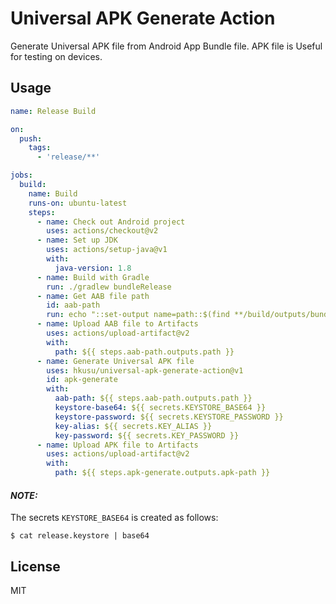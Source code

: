 # Universal APK Generate Action

Generate Universal APK file from Android App Bundle file. APK file is Useful for testing on devices.

## Usage

```yaml
name: Release Build

on:
  push:
    tags:
      - 'release/**'

jobs:
  build:
    name: Build
    runs-on: ubuntu-latest
    steps:
      - name: Check out Android project
        uses: actions/checkout@v2
      - name: Set up JDK
        uses: actions/setup-java@v1
        with:
          java-version: 1.8
      - name: Build with Gradle
        run: ./gradlew bundleRelease
      - name: Get AAB file path
        id: aab-path
        run: echo "::set-output name=path::$(find **/build/outputs/bundle -name '*.aab' -type f | head -1)"
      - name: Upload AAB file to Artifacts
        uses: actions/upload-artifact@v2
        with:
          path: ${{ steps.aab-path.outputs.path }}
      - name: Generate Universal APK file  
        uses: hkusu/universal-apk-generate-action@v1
        id: apk-generate
        with:
          aab-path: ${{ steps.aab-path.outputs.path }}
          keystore-base64: ${{ secrets.KEYSTORE_BASE64 }}
          keystore-password: ${{ secrets.KEYSTORE_PASSWORD }}
          key-alias: ${{ secrets.KEY_ALIAS }}
          key-password: ${{ secrets.KEY_PASSWORD }}
      - name: Upload APK file to Artifacts
        uses: actions/upload-artifact@v2
        with:
          path: ${{ steps.apk-generate.outputs.apk-path }}
```

#### *NOTE:*

The secrets `KEYSTORE_BASE64` is created as follows:

```
$ cat release.keystore | base64
```

## License

MIT

